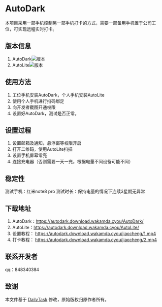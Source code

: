 # AutoDark
本项目采用一部手机控制另一部手机打卡的方式，需要一部备用手机置于公司工位，可实现远程实时打卡。

## 版本信息
1. AutoDark![版本](https://img.shields.io/badge/version-v2.2-blue)
2. AutoLite![版本](https://img.shields.io/badge/version-v2.1-blue)

## 使用方法
1. 工位手机安装AutoDark，个人手机安装AutoLite
2. 使用个人手机进行扫码绑定
3. 向开发者截图开通权限
4. 设置好AutoDark，测试是否正常。

## 设置过程
1. 设置邮箱及通知，悬浮窗等权限开启
2. 打开二维码，使用AutoLite扫描
3. 设置手机屏幕常亮
4. 连接充电器（否则需要一天一充，根据电量不同设备可能不同）

## 稳定性
测试手机：红米note8 pro
测试时长：保持电量的情况下连续3星期无异常

## 下载地址
1. AutoDark：https://autodark.download.wakamda.cyou/AutoDark/
2. AutoLite：https://autodark.download.wakamda.cyou/AutoLite/
3. 设置教程： https://autodark.download.wakamda.cyou/jiaocheng/1.mp4
4. 打卡教程： https://autodark.download.wakamda.cyou/jiaocheng/2.mp4

## 联系开发者
qq：848340384

## 致谢
本文件基于 [DailyTask](https://github.com/AndroidCoderPeng/DailyTask) 修改，原始版权归原作者所有。